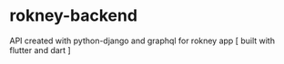 # rokney-backend
API created with python-django and graphql for rokney app [ built with flutter and dart ]
